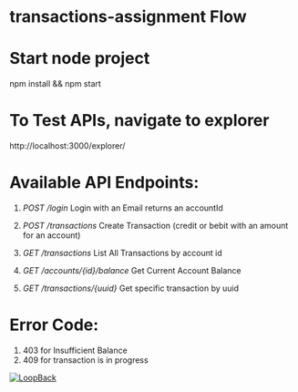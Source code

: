 # transactions-assignment Flow

# Start node project 
  npm install && npm start

# To Test APIs, navigate to explorer
 http://localhost:3000/explorer/

# Available API Endpoints: 
1. *POST /login* 
Login with an Email returns an accountId

3. *POST /transactions*
Create Transaction (credit or bebit with an amount for an account)

6. *GET /transactions*
List All Transactions by account id

8. *GET /accounts/{id}/balance*
Get Current Account Balance  

10. *GET /transactions/{uuid}*
Get specific transaction by uuid

# Error Code:
1. 403 for Insufficient Balance 
2. 409 for transaction is in progress

[![LoopBack](https://github.com/strongloop/loopback-next/raw/master/docs/site/imgs/branding/Powered-by-LoopBack-Badge-(blue)-@2x.png)](http://loopback.io/)
